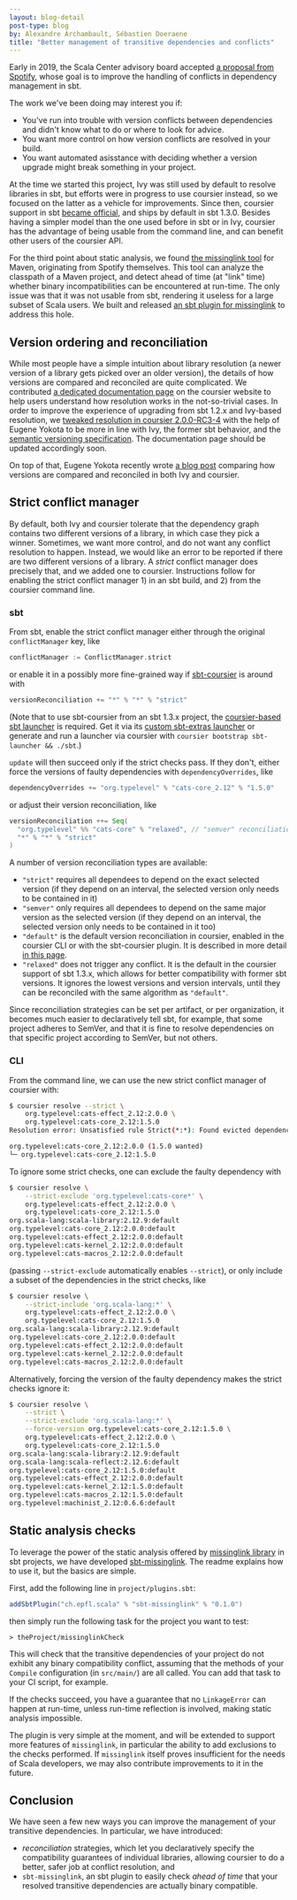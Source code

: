 ```yaml
---
layout: blog-detail
post-type: blog
by: Alexandre Archambault, Sébastien Doeraene
title: "Better management of transitive dependencies and conflicts"
---
```


Early in 2019, the Scala Center advisory board accepted [a proposal from Spotify](https://github.com/scalacenter/advisoryboard/blob/master/proposals/020-sbt-transitive-dependencies-conflicts.md), whose goal is to improve the handling of conflicts in dependency management in sbt.

The work we've been doing may interest you if:

* You've run into trouble with version conflicts between dependencies and didn't know what to do or where to look for advice.
* You want more control on how version conflicts are resolved in your build.
* You want automated asisstance with deciding whether a version upgrade might break something in your project.

At the time we started this project, Ivy was still used by default to resolve libraries in sbt, but efforts were in progress to use coursier instead, so we focused on the latter as a vehicle for improvements.
Since then, coursier support in sbt [became official](https://github.com/sbt/sbt/pull/4614), and ships by default in sbt 1.3.0.
Besides having a simpler model than the one used before in sbt or in Ivy, coursier has the advantage of being usable from the command line, and can benefit other users of the coursier API.

For the third point about static analysis, we found [the missinglink tool](https://github.com/spotify/missinglink) for Maven, originating from Spotify themselves.
This tool can analyze the classpath of a Maven project, and detect ahead of time (at "link" time) whether binary incompatibilities can be encountered at run-time.
The only issue was that it was not usable from sbt, rendering it useless for a large subset of Scala users.
We built and released [an sbt plugin for missinglink](https://github.com/scalacenter/sbt-missinglink) to address this hole.

## Version ordering and reconciliation

While most people have a simple intuition about library resolution (a newer version of a library gets picked over an older version), the details of how versions are compared and reconciled are quite complicated.
We contributed [a dedicated documentation page](https://get-coursier.io/docs/other-version-handling) on the coursier website to help users understand how resolution works in the not-so-trivial cases.
In order to improve the experience of upgrading from sbt 1.2.x and Ivy-based resolution, we [tweaked resolution in coursier 2.0.0-RC3-4](https://github.com/coursier/coursier/pull/1348) with the help of Eugene Yokota to be more in line with Ivy, the former sbt behavior, and the [semantic versioning specification](https://semver.org).
The documentation page should be updated accordingly soon.

On top of that, Eugene Yokota recently wrote [a blog post](http://eed3si9n.com/dependency-resolver-semantics) comparing how versions are compared and reconciled in both Ivy and coursier.

## Strict conflict manager

By default, both Ivy and coursier tolerate that the dependency graph contains two different versions of a library, in which case they pick a winner.
Sometimes, we want more control, and do not want any conflict resolution to happen.
Instead, we would like an error to be reported if there are two different versions of a library.
A *strict* conflict manager does precisely that, and we added one to coursier.
Instructions follow for enabling the strict conflict manager 1) in an sbt build, and 2) from the coursier command line.

### sbt

From sbt, enable the strict conflict manager either through the original `conflictManager` key, like

```scala
conflictManager := ConflictManager.strict
```

or enable it in a possibly more fine-grained way if [sbt-coursier](https://get-coursier.io/docs/sbt-coursier) is around with

```scala
versionReconciliation += "*" % "*" % "strict"
```

(Note that to use sbt-coursier from an sbt 1.3.x project, the [coursier-based sbt launcher](https://github.com/coursier/sbt-launcher) is required.
Get it via its [custom sbt-extras launcher](https://github.com/coursier/sbt-extras/blob/master/sbt) or generate and run a launcher via coursier with `coursier bootstrap sbt-launcher && ./sbt`.)

`update` will then succeed only if the strict checks pass.
If they don't, either force the versions of faulty dependencies with `dependencyOverrides`, like

```scala
dependencyOverrides += "org.typelevel" % "cats-core_2.12" % "1.5.0"
```

or adjust their version reconciliation, like

```scala
versionReconciliation ++= Seq(
  "org.typelevel" %% "cats-core" % "relaxed", // "semver" reconciliation is also available
  "*" % "*" % "strict"
)
```

A number of version reconciliation types are available:

* `"strict"` requires all dependees to depend on the exact selected version (if they depend on an interval, the selected version only needs to be contained in it)
* `"semver"` only requires all dependees to depend on the same major version as the selected version (if they depend on an interval, the selected version only needs to be contained in it too)
* `"default"` is the default version reconciliation in coursier, enabled in the coursier CLI or with the sbt-coursier plugin.
  It is described in more detail [in this page](https://get-coursier.io/docs/other-version-handling.html#reconciliation).
* `"relaxed"` does not trigger any conflict.
  It is the default in the coursier support of sbt 1.3.x, which allows for better compatibility with former sbt versions.
  It ignores the lowest versions and version intervals, until they can be reconciled with the same algorithm as `"default"`.

Since reconciliation strategies can be set per artifact, or per organization, it becomes much easier to declaratively tell sbt, for example, that some project adheres to SemVer, and that it is fine to resolve dependencies on that specific project according to SemVer, but not others.

### CLI

From the command line, we can use the new strict conflict manager of coursier with:

```bash
$ coursier resolve --strict \
    org.typelevel:cats-effect_2.12:2.0.0 \
    org.typelevel:cats-core_2.12:1.5.0
Resolution error: Unsatisfied rule Strict(*:*): Found evicted dependencies:

org.typelevel:cats-core_2.12:2.0.0 (1.5.0 wanted)
└─ org.typelevel:cats-core_2.12:1.5.0
```

To ignore some strict checks, one can exclude the faulty dependency with

```bash
$ coursier resolve \
    --strict-exclude 'org.typelevel:cats-core*' \
    org.typelevel:cats-effect_2.12:2.0.0 \
    org.typelevel:cats-core_2.12:1.5.0
org.scala-lang:scala-library:2.12.9:default
org.typelevel:cats-core_2.12:2.0.0:default
org.typelevel:cats-effect_2.12:2.0.0:default
org.typelevel:cats-kernel_2.12:2.0.0:default
org.typelevel:cats-macros_2.12:2.0.0:default
```

(passing `--strict-exclude` automatically enables `--strict`), or only include a subset of the dependencies in the strict checks, like

```bash
$ coursier resolve \
    --strict-include 'org.scala-lang:*' \
    org.typelevel:cats-effect_2.12:2.0.0 \
    org.typelevel:cats-core_2.12:1.5.0
org.scala-lang:scala-library:2.12.9:default
org.typelevel:cats-core_2.12:2.0.0:default
org.typelevel:cats-effect_2.12:2.0.0:default
org.typelevel:cats-kernel_2.12:2.0.0:default
org.typelevel:cats-macros_2.12:2.0.0:default
```

Alternatively, forcing the version of the faulty dependency makes the strict checks ignore it:

```bash
$ coursier resolve \
    --strict \
    --strict-exclude 'org.scala-lang:*' \
    --force-version org.typelevel:cats-core_2.12:1.5.0 \
    org.typelevel:cats-effect_2.12:2.0.0 \
    org.typelevel:cats-core_2.12:1.5.0
org.scala-lang:scala-library:2.12.9:default
org.scala-lang:scala-reflect:2.12.6:default
org.typelevel:cats-core_2.12:1.5.0:default
org.typelevel:cats-effect_2.12:2.0.0:default
org.typelevel:cats-kernel_2.12:1.5.0:default
org.typelevel:cats-macros_2.12:1.5.0:default
org.typelevel:machinist_2.12:0.6.6:default
```

## Static analysis checks

To leverage the power of the static analysis offered by [missinglink library](https://github.com/spotify/missinglink) in sbt projects, we have developed [sbt-missinglink](https://github.com/scalacenter/sbt-missinglink).
The readme explains how to use it, but the basics are simple.

First, add the following line in `project/plugins.sbt`:

```scala
addSbtPlugin("ch.epfl.scala" % "sbt-missinglink" % "0.1.0")
```

then simply run the following task for the project you want to test:

```
> theProject/missinglinkCheck
```

This will check that the transitive dependencies of your project do not exhibit any binary compatibility conflict, assuming that the methods of your `Compile` configuration (in `src/main/`) are all called.
You can add that task to your CI script, for example.

If the checks succeed, you have a guarantee that no `LinkageError` can happen at run-time, unless run-time reflection is involved, making static analysis impossible.

The plugin is very simple at the moment, and will be extended to support more features of `missinglink`, in particular the ability to add exclusions to the checks performed.
If `missinglink` itself proves insufficient for the needs of Scala developers, we may also contribute improvements to it in the future.

## Conclusion

We have seen a few new ways you can improve the management of your transitive dependencies.
In particular, we have introduced:

* *reconciliation* strategies, which let you declaratively specify the compatibility guarantees of individual libraries, allowing coursier to do a better, safer job at conflict resolution, and
* `sbt-missinglink`, an sbt plugin to easily check *ahead of time* that your resolved transitive dependencies are actually binary compatible.
